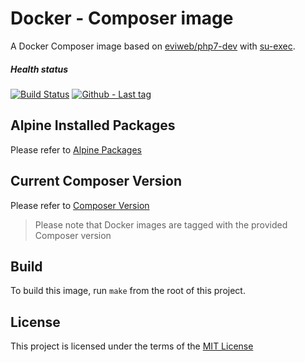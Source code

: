Docker - Composer image
=======================
A Docker Composer image based on [eviweb/php7-dev][php7-dev] with [su-exec][su-exec].

##### Health status
[![Build Status][build-status]][repository]
[![Github - Last tag][last-tag]][tags]

Alpine Installed Packages
-------------------------
Please refer to [Alpine Packages][alpine-packages]

Current Composer Version
------------------------
Please refer to [Composer Version][composer-version]

> Please note that Docker images are tagged with the provided Composer version

Build
-----
To build this image, run `make` from the root of this project.

License
-------
This project is licensed under the terms of the [MIT License][license]

[alpine-packages]: https://github.com/eviweb/php7-composer/blob/master/alpine-packages.md
[php7-dev]: https://github.com/eviweb/php7-dev/blob/master/README.md#run-as-different-user
[build-status]: https://travis-ci.org/eviweb/php7-composer.svg?branch=master
[last-tag]: https://img.shields.io/github/tag/eviweb/php7-composer.svg
[license]: https://github.com/eviweb/php7-composer/blob/master/LICENSE
[composer-version]: https://github.com/eviweb/php7-composer/blob/master/composer-version
[repository]: https://travis-ci.org/eviweb/php7-composer
[su-exec]: https://github.com/ncopa/su-exec
[tags]: https://github.com/eviweb/php7-composer/tags